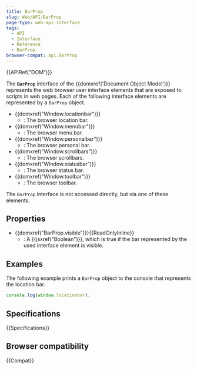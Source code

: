 ```yaml
---
title: BarProp
slug: Web/API/BarProp
page-type: web-api-interface
tags:
  - API
  - Interface
  - Reference
  - BarProp
browser-compat: api.BarProp
---
```

{{APIRef("DOM")}}

The **`BarProp`** interface of the {{domxref('Document Object Model')}} represents the web browser user interface elements that are exposed to scripts in web pages. Each of the following interface elements are represented by a `BarProp` object.

- {{domxref("Window.locationbar")}}
  - : The browser location bar.
- {{domxref("Window.menubar")}}
  - : The browser menu bar.
- {{domxref("Window.personalbar")}}
  - : The browser personal bar.
- {{domxref("Window.scrollbars")}}
  - : The browser scrollbars.
- {{domxref("Window.statusbar")}}
  - : The browser status bar.
- {{domxref("Window.toolbar")}}
  - : The browser toolbar.

The `BarProp` interface is not accessed directly, but via one of these elements.

## Properties

- {{domxref("BarProp.visible")}}{{ReadOnlyInline}}
  - : A {{jsxref("Boolean")}}, which is true if the bar represented by the used interface element is visible.

## Examples

The following example prints a `BarProp` object to the console that represents the location bar.

```js
console.log(window.locationbar);
```

## Specifications

{{Specifications}}

## Browser compatibility

{{Compat}}

